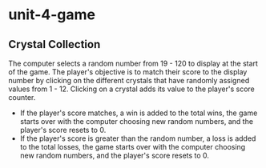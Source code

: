 # unit-4-game 

## Crystal Collection

The computer selects a random number from 19 - 120 to display at the start of the game. The player's objective is to match their score to the display number by clicking on the different crystals that have randomly assigned values from 1 - 12. Clicking on a crystal adds its value to the player's score counter.

* If the player's score matches, a win is added to the total wins, the game starts over with the computer choosing new random numbers, and the player's score resets to 0.
* If the player's score is greater than the random number, a loss is added to the total losses, the game starts over with the computer choosing new random numbers, and the player's score resets to 0.